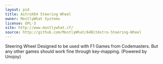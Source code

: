 ```yaml
---
layout: pid
title: AstroX64 Steering Wheel
owner: MostlyWhat Systems
license: GPL-3
site: http://www.mostlywhat.cf/
source: http://github.com/MostlyWhat/64BitAstro-Steering-Wheel
---
```

Steering Wheel Designed to be used with F1 Games from Codemasters. But any other games should work fine through key-mapping. (Powered by Unojoy)
